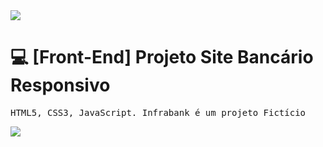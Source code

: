 <img src="https://github.com/oandersonbsilva/infrabank/blob/main/img/banner.png">

# 💻 [Front-End]  Projeto Site Bancário Responsivo 

<kbd> HTML5, CSS3, JavaScript. <kbd>  Infrabank é um projeto Fictício <kbd> 

<img src="https://github.com/oandersonbsilva/infrabank/blob/main/img/foto2.png">


